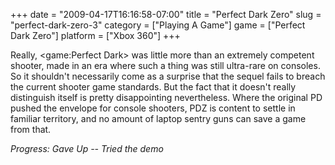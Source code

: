+++
date = "2009-04-17T16:16:58-07:00"
title = "Perfect Dark Zero"
slug = "perfect-dark-zero-3"
category = ["Playing A Game"]
game = ["Perfect Dark Zero"]
platform = ["Xbox 360"]
+++

Really, <game:Perfect Dark> was little more than an extremely competent shooter, made in an era where such a thing was still ultra-rare on consoles.  So it shouldn't necessarily come as a surprise that the sequel fails to breach the current shooter game standards.  But the fact that it doesn't really distinguish itself is pretty disappointing nevertheless.  Where the original PD pushed the envelope for console shooters, PDZ is content to settle in familiar territory, and no amount of laptop sentry guns can save a game from that.

<i>Progress: Gave Up -- Tried the demo</i>